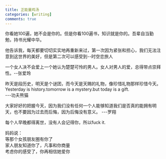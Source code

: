 ```yaml
---
title: 正能量鸡汤
categories: [writing]
comments: true
---
```


你看她100遍，她不会是你的。但是你看100遍书，知识就是你的。吾辈自当勤勉，持书光耀中华。

他告诉我，每天都要切切实实地再重新来过，第一次因为紧张和担心，我们无法注意到这世界的美好，但是第二次可以感受到--时空恋旅人

一个女人决不会爱上一个她认为楚楚可怜的男人。女人对男人的爱，总得带点崇拜性。--张爱玲

昨天是段历史，明天是个谜团，而今天是天赐的礼物，像珍惜礼物那样珍惜今天。   
Yesterday is history.tomorrow is a mystery.but today is a gift.   
---功夫熊猫

大家好好的把握今天，因为我们没有任何一个人能够知道我们是否真的能拥有明天，也不要因为过去而后悔，因为后悔没有意义。 ---罗翔

每个人早晚都得离世，没有人会记得你，所以fuck it. 

妈妈说：  
等那个女孩朋友圈有你了  
家人朋友知道你了，凡事和你商量  
考虑你的感受了，你再相信她爱你
